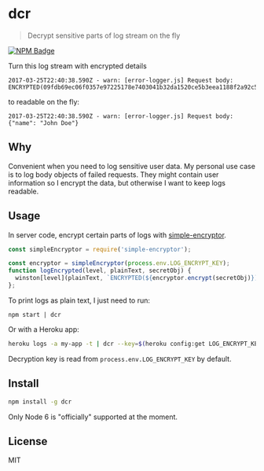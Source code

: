 # dcr

> Decrypt sensitive parts of log stream on the fly

[![NPM Badge](https://nodei.co/npm/dcr.png?downloads=true)](https://www.npmjs.com/package/dcr)

Turn this log stream with encrypted details

```
2017-03-25T22:40:38.590Z - warn: [error-logger.js] Request body: ENCRYPTED(09fdb69ec06f0357e97225178e7403041b32da1520ce5b3eea1188f2a92c5947a29f5206)
```

to readable on the fly:

```
2017-03-25T22:40:38.590Z - warn: [error-logger.js] Request body: {"name": "John Doe"}
```

## Why

Convenient when you need to log sensitive user data. My personal use case
is to log body objects of failed requests. They might contain user
information so I encrypt the data, but otherwise I want to keep logs readable.

## Usage

In server code, encrypt certain parts of logs with [simple-encryptor](https://github.com/sehrope/node-simple-encryptor).

```js
const simpleEncryptor = require('simple-encryptor');

const encryptor = simpleEncryptor(process.env.LOG_ENCRYPT_KEY);
function logEncrypted(level, plainText, secretObj) {
  winston[level](plainText, `ENCRYPTED(${encryptor.encrypt(secretObj)})`);
};
```

To print logs as plain text, I just need to run:

```
npm start | dcr
```

Or with a Heroku app:

```bash
heroku logs -a my-app -t | dcr --key=$(heroku config:get LOG_ENCRYPT_KEY -a my-app)
```

Decryption key is read from `process.env.LOG_ENCRYPT_KEY` by default.

## Install

```bash
npm install -g dcr
```

Only Node 6 is "officially" supported at the moment.


## License

MIT
